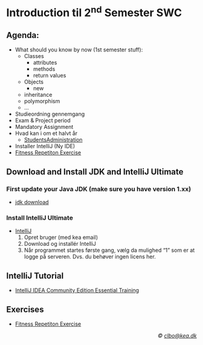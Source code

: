 # Introduction til 2<sup>nd</sup> Semester SWC
## Agenda:
* What should you know by now (1st semester stuff):
  * Classes
    * attributes
    * methods
    * return values
  * Objects
    * new
  * inheritance
  * polymorphism
  * …
* Studieordning gennemgang    
* Exam & Project period
* Mandatory Assignment
* Hvad kan i om et halvt år 
  * [StudentsAdministration](https://github.com/StudentsAdministration/studentsadministration)
* Installer IntelliJ (Ny IDE)
* [Fitness Repetiton Exercise](https://github.com/StudentsAdministration/01_fitness_repetition_exercise)

## Download and Install JDK and IntelliJ Ultimate  

### First update your Java JDK (make sure you have version 1.xx)  

* [jdk download](http://www.java.oracle.com)

### Install IntelliJ Ultimate 
* [IntelliJ](https://www.jetbrains.com/estore/students/)
	1. Opret bruger (med kea email)
	2. Download og installér IntelliJ 
	3. Når programmet startes første gang, vælg da mulighed “1” som er at logge på serveren. Dvs. du behøver ingen licens her.


## IntelliJ Tutorial

* [IntelliJ IDEA Community Edition Essential Training](https://www.lynda.com/Java-tutorials/Welcome/486759/606148-4.html)

## Exercises

* [Fitness Repetiton Exercise](https://github.com/StudentsAdministration/01_fitness_repetition_exercise)



_<div align="right">&copy; clbo@kea.dk</div>_
